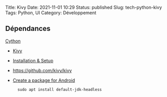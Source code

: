 Title: Kivy
Date: 2021-11-01 10:29
Status: published
Slug: tech-python-kivy
Tags: Python, UI
Category: Développement

## Dépendances

[Cython](https://docs.cython.org/en/latest/src/quickstart/install.html)

* [Kivy](https://kivy.org/)
* [Installation &amp; Setup](https://riptutorial.com/kivy/example/6889/installation---setup)
* <https://github.com/kivy/kivy>
* [Create a package for Android](https://kivy.org/doc/stable/guide/packaging-android.html#packaging-android)

        sudo apt install default-jdk-headless
        
